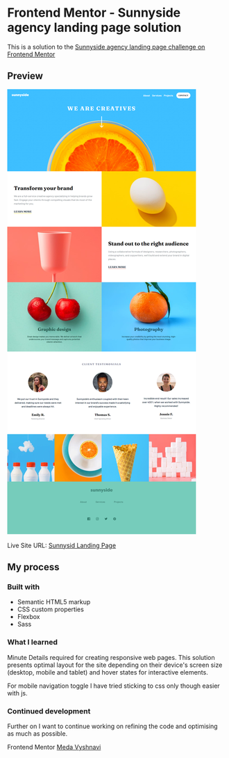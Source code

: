 # Frontend Mentor - Sunnyside agency landing page solution

This is a solution to the [Sunnyside agency landing page challenge on Frontend Mentor](https://www.frontendmentor.io/challenges/sunnyside-agency-landing-page-7yVs3B6ef)

## Preview

![Design preview](./projectPreview/Sunny-side-Landing-Page.png)


Live Site URL: [Sunnysid Landing Page](https://medavyshnavi.github.io/Sunnyside-agency-Landing-Page/)

## My process

### Built with

- Semantic HTML5 markup
- CSS custom properties
- Flexbox
- Sass


### What I learned

Minute Details required for creating responsive web pages. This solution presents optimal layout for the site depending on their device's screen size (desktop, mobile and tablet) and hover states for interactive elements.

For mobile navigation toggle I have tried sticking to css only though easier with js.


### Continued development

Further on I want to continue working on refining the code and optimising as much as possible.


Frontend Mentor  [Meda Vyshnavi](https://www.frontendmentor.io/profile/medaVyshnavi)
